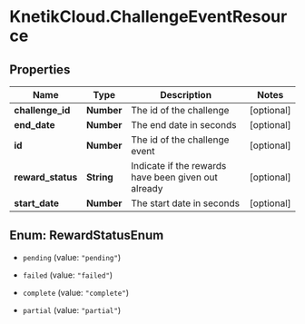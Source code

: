 # KnetikCloud.ChallengeEventResource

## Properties
Name | Type | Description | Notes
------------ | ------------- | ------------- | -------------
**challenge_id** | **Number** | The id of the challenge | [optional] 
**end_date** | **Number** | The end date in seconds | [optional] 
**id** | **Number** | The id of the challenge event | [optional] 
**reward_status** | **String** | Indicate if the rewards have been given out already  | [optional] 
**start_date** | **Number** | The start date in seconds | [optional] 


<a name="RewardStatusEnum"></a>
## Enum: RewardStatusEnum


* `pending` (value: `"pending"`)

* `failed` (value: `"failed"`)

* `complete` (value: `"complete"`)

* `partial` (value: `"partial"`)




